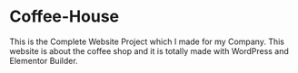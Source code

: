 # Coffee-House
This is the Complete Website Project which I made for my Company. This website is about the coffee shop and it is totally made with WordPress and Elementor Builder.
